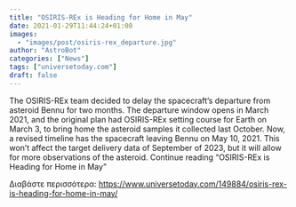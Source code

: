 ```yaml
---
title: "OSIRIS-REx is Heading for Home in May"
date: 2021-01-29T11:44:24+01:00
images:
  - "images/post/osiris-rex_departure.jpg"
author: "AstroBot"
categories: ["News"]
tags: ["universetoday.com"]
draft: false
---
```


The OSIRIS-REx team decided to delay the spacecraft’s departure from asteroid Bennu for two months. The departure window opens in March 2021, and the original plan had OSIRIS-REx setting course for Earth on March 3, to bring home the asteroid samples it collected last October. Now, a revised timeline has the spacecraft leaving Bennu on May 10, 2021. This won’t affect the target delivery data of September of 2023, but it will allow for more observations of the asteroid. Continue reading “OSIRIS-REx is Heading for Home in May” 

Διαβάστε περισσότερα: https://www.universetoday.com/149884/osiris-rex-is-heading-for-home-in-may/
